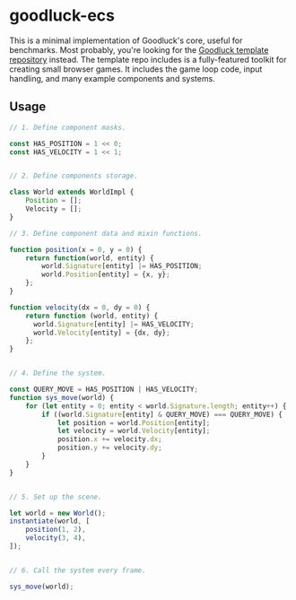 # goodluck-ecs

This is a minimal implementation of Goodluck's core, useful for benchmarks. Most probably, you're looking for the [Goodluck template repository](https://github.com/piesku/goodluck) instead. The template repo includes is a fully-featured toolkit for creating small browser games. It includes the game loop code, input handling, and many example components and systems.

## Usage

```js
// 1. Define component masks.

const HAS_POSITION = 1 << 0;
const HAS_VELOCITY = 1 << 1;


// 2. Define components storage.

class World extends WorldImpl {
    Position = [];
    Velocity = [];
}

// 3. Define component data and mixin functions.

function position(x = 0, y = 0) {
    return function(world, entity) {
        world.Signature[entity] |= HAS_POSITION;
        world.Position[entity] = {x, y};
    };
}

function velocity(dx = 0, dy = 0) {
    return function (world, entity) {
      world.Signature[entity] |= HAS_VELOCITY;
      world.Velocity[entity] = {dx, dy};
    };
}


// 4. Define the system.

const QUERY_MOVE = HAS_POSITION | HAS_VELOCITY;
function sys_move(world) {
    for (let entity = 0; entity < world.Signature.length; entity++) {
        if ((world.Signature[entity] & QUERY_MOVE) === QUERY_MOVE) {
            let position = world.Position[entity];
            let velocity = world.Velocity[entity];
            position.x += velocity.dx;
            position.y += velocity.dy;
        }
    }
}


// 5. Set up the scene.

let world = new World();
instantiate(world, [
    position(1, 2),
    velocity(3, 4),
]);


// 6. Call the system every frame.

sys_move(world);
```

